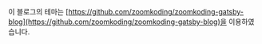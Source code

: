 이 블로그의 테마는 [https://github.com/zoomkoding/zoomkoding-gatsby-blog](https://github.com/zoomkoding/zoomkoding-gatsby-blog)을 이용하였습니다.
